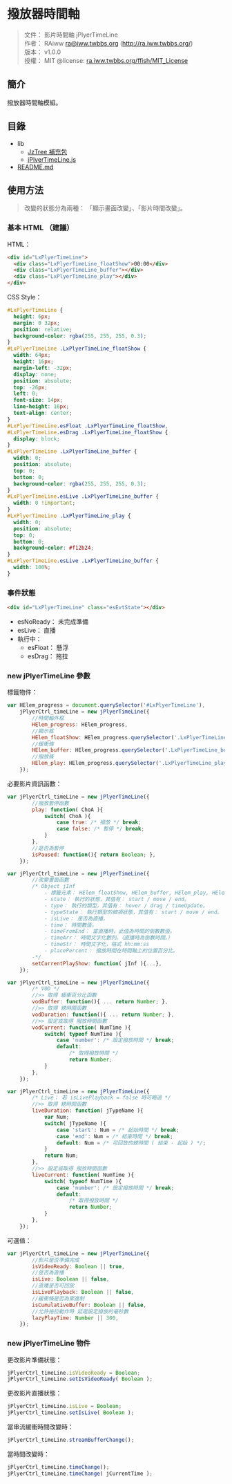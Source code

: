 撥放器時間軸
=======


> 文件： 影片時間軸 jPlyerTimeLine<br />
> 作者： RAiww <ra@iww.twbbs.org> (http://ra.iww.twbbs.org/)<br />
> 版本： v1.0.0<br />
> 授權： MIT @license: [ra.iww.twbbs.org/ffish/MIT_License](http://ra.iww.twbbs.org/ffish/MIT_License)



## 簡介


撥放器時間軸模組。



## 目錄


  * lib
    * [JzTree 補充包](lib/jzTree_additional.js)
    * [jPlyerTimeLine.js](lib/jPlyerTimeLine.js)
  * [README.md](README.md)



## 使用方法


> 改變的狀態分為兩種： 「顯示畫面改變」、「影片時間改變」。



### 基本 HTML （建議）


HTML：

```html
<div id="LxPlyerTimeLine">
  <div class="LxPlyerTimeLine_floatShow">00:00</div>
  <div class="LxPlyerTimeLine_buffer"></div>
  <div class="LxPlyerTimeLine_play"></div>
</div>
```


CSS Style：

```css
#LxPlyerTimeLine {
  height: 6px;
  margin: 0 32px;
  position: relative;
  background-color: rgba(255, 255, 255, 0.3);
}
#LxPlyerTimeLine .LxPlyerTimeLine_floatShow {
  width: 64px;
  height: 16px;
  margin-left: -32px;
  display: none;
  position: absolute;
  top: -26px;
  left: 0;
  font-size: 14px;
  line-height: 16px;
  text-align: center;
}
#LxPlyerTimeLine.esFloat .LxPlyerTimeLine_floatShow,
#LxPlyerTimeLine.esDrag .LxPlyerTimeLine_floatShow {
  display: block;
}
#LxPlyerTimeLine .LxPlyerTimeLine_buffer {
  width: 0;
  position: absolute;
  top: 0;
  bottom: 0;
  background-color: rgba(255, 255, 255, 0.3);
}
#LxPlyerTimeLine.esLive .LxPlyerTimeLine_buffer {
  width: 0 !important;
}
#LxPlyerTimeLine .LxPlyerTimeLine_play {
  width: 0;
  position: absolute;
  top: 0;
  bottom: 0;
  background-color: #f12b24;
}
#LxPlyerTimeLine.esLive .LxPlyerTimeLine_buffer {
  width: 100%;
}
```



### 事件狀態


```html
<div id="LxPlyerTimeLine" class="esEvtState"></div>
```

  - esNoReady： 未完成準備
  - esLive： 直播
  - 執行中：
    - esFloat： 懸浮
    - esDrag： 拖拉



### new jPlyerTimeLine 參數


標籤物件：

```js
var HElem_progress = document.querySelector('#LxPlyerTimeLine'),
    jPlyerCtrl_timeLine = new jPlyerTimeLine({
        //時間軸外框
        HElem_progress: HElem_progress,
        //顯示框
        HElem_floatShow: HElem_progress.querySelector('.LxPlyerTimeLine_floatShow'),
        //緩衝條
        HElem_buffer: HElem_progress.querySelector('.LxPlyerTimeLine_buffer'),
        //撥放條
        HElem_play: HElem_progress.querySelector('.LxPlyerTimeLine_play'),
    });
```


必要影片資訊函數：

```js
var jPlyerCtrl_timeLine = new jPlyerTimeLine({
        //撥放暫停函數
        play: function( ChoA ){
            switch( ChoA ){
                case true: /* 撥放 */ break;
                case false: /* 暫停 */ break;
            }
        },
        //是否為暫停
        isPaused: function(){ return Boolean; },
    });
```

```js
var jPlyerCtrl_timeLine = new jPlyerTimeLine({
        //改變畫面函數
        /* Object jInf
            - 標籤元素： HElem_floatShow, HElem_buffer, HElem_play, HElem_progress。
            - state： 執行的狀態，其值有： start / move / end。
            - type： 執行的類型，其值有： hover / drag / timeUpdate。
            - typeState： 執行類型的細項狀態，其值有： start / move / end。
            - isLive： 是否為直播。
            - time： 時間數值。
            - timeFromEnd： 當直播時，此值為時間的倒數數值。
            - timeArr： 時間文字化數列。（直播時為倒數時間。）
            - timeStr： 時間文字化，格式 hh:mm:ss
            - placePercent： 撥放時間在時間軸上的位置百分比。
        -*/
        setCurrentPlayShow: function( jInf ){...},
    });
```

```js
var jPlyerCtrl_timeLine = new jPlyerTimeLine({
        /* VOD */
        //>> 取得 緩衝百分比函數
        vodBuffer: function(){ ... return Number; },
        //>> 取得 總時間函數
        vodDuration: function(){ ... return Number; },
        //>> 設定或取得 撥放時間函數
        vodCurrent: function( NumTime ){
            switch( typeof NumTime ){
                case 'number': /* 設定撥放時間 */ break;
                default:
                    /* 取得撥放時間 */
                    return Number;
            }
        },
    });
```

```js
var jPlyerCtrl_timeLine = new jPlyerTimeLine({
        /* Live： 若 isLivePlayback = false 時可略過 */
        //>> 取得 總時間函數
        liveDuration: function( jTypeName ){
            var Num;
            switch( jTypeName ){
                case 'start': Num = /* 起始時間 */ break;
                case 'end': Num = /* 結束時間 */ break;
                default: Num = /* 可回放的總時間 ( 結束 - 起始 ) */;
            }
            return Num;
        },
        //>> 設定或取得 撥放時間函數
        liveCurrent: function( NumTime ){
            switch( typeof NumTime ){
                case 'number': /* 設定撥放時間 */ break;
                default:
                    /* 取得撥放時間 */
                    return Number;
            }
        },
    });
```


可選值：

```js
var jPlyerCtrl_timeLine = new jPlyerTimeLine({
        //影片是否準備完成
        isVideoReady: Boolean || true,
        //是否為直播
        isLive: Boolean || false,
        //直播是否可回放
        isLivePlayback: Boolean || false,
        //緩衝條是否為累進制
        isCumulativeBuffer: Boolean || false,
        //允許拖拉動作時 延遲設定撥放的毫秒數
        lazyPlayTime: Number || 300,
    });
```



### new jPlyerTimeLine 物件


更改影片準備狀態：

```js
jPlyerCtrl_timeLine.isVideoReady = Boolean;
jPlyerCtrl_timeLine.setIsVideoReady( Boolean );
```


更改影片直播狀態：

```js
jPlyerCtrl_timeLine.isLive = Boolean;
jPlyerCtrl_timeLine.setIsLive( Boolean );
```


當串流緩衝時間改變時：

```js
jPlyerCtrl_timeLine.streamBufferChange();
```


當時間改變時：

```js
jPlyerCtrl_timeLine.timeChange();
jPlyerCtrl_timeLine.timeChange( jCurrentTime );
```

